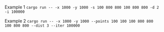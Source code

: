Example 1
`cargo run -- -x 1000 -y 1000 -s 100 800 800 100 800 800 -d 2 -i 100000`

Example 2
`cargo run -- -x 1000 -y 1000 --points 100 100 100 800 800 100 800 800 --dist 3 --iter 100000`